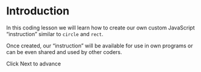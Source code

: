 # Introduction

In this coding lesson we will learn how to create our own custom JavaScript “instruction” similar to `circle` and `rect`.

Once created, our “instruction” will be available for use in own programs or can be even shared and used by other coders.

Click Next to advance
